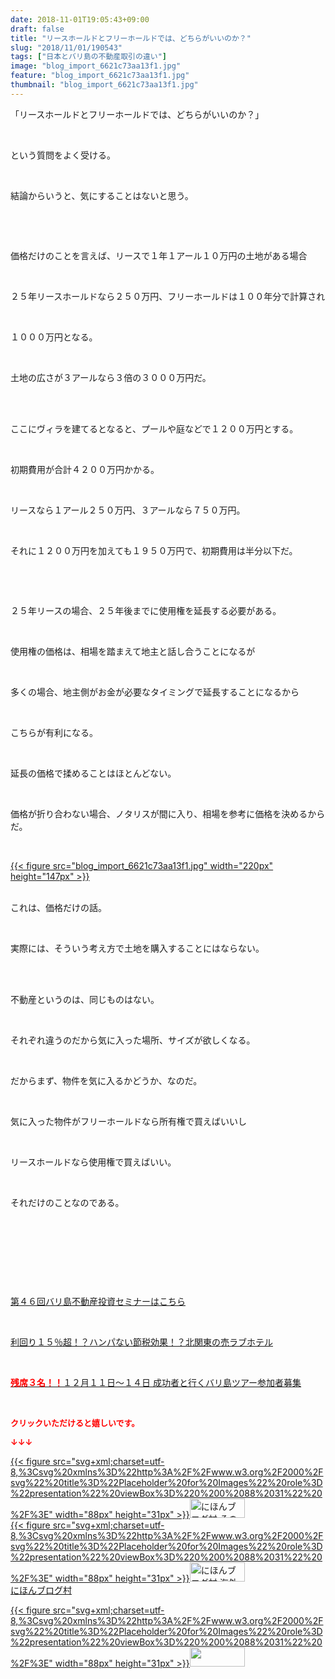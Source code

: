 ```yaml
---
date: 2018-11-01T19:05:43+09:00
draft: false
title: "リースホールドとフリーホールドでは、どちらがいいのか？"
slug: "2018/11/01/190543"
tags: ["日本とバリ島の不動産取引の違い"]
image: "blog_import_6621c73aa13f1.jpg"
feature: "blog_import_6621c73aa13f1.jpg"
thumbnail: "blog_import_6621c73aa13f1.jpg"
---
```

<p>「リースホールドとフリーホールドでは、どちらがいいのか？」</p><p> </p><p>という質問をよく受ける。</p><p> </p><p>結論からいうと、気にすることはないと思う。</p><p> </p><p> </p><p>価格だけのことを言えば、リースで１年１アール１０万円の土地がある場合</p><p> </p><p>２５年リースホールドなら２５０万円、フリーホールドは１００年分で計算され</p><p> </p><p>１０００万円となる。</p><p> </p><p>土地の広さが３アールなら３倍の３０００万円だ。</p><p> </p><p><br/>ここにヴィラを建てるとなると、プールや庭などで１２００万円とする。</p><p> </p><p>初期費用が合計４２００万円かかる。</p><p> </p><p>リースなら１アール２５０万円、３アールなら７５０万円。</p><p> </p><p>それに１２００万円を加えても１９５０万円で、初期費用は半分以下だ。</p><p> </p><p> </p><p>２５年リースの場合、２５年後までに使用権を延長する必要がある。</p><p> </p><p>使用権の価格は、相場を踏まえて地主と話し合うことになるが</p><p> </p><p>多くの場合、地主側がお金が必要なタイミングで延長することになるから</p><p> </p><p>こちらが有利になる。</p><p> </p><p>延長の価格で揉めることはほとんどない。</p><p> </p><p>価格が折り合わない場合、ノタリスが間に入り、相場を参考に価格を決めるからだ。</p><p> </p><p><a href="blog_import_6621c73aa13f1.jpg">{{< figure src="blog_import_6621c73aa13f1.jpg" width="220px" height="147px" >}}</a></p><p><br/>これは、価格だけの話。</p><p> </p><p>実際には、そういう考え方で土地を購入することにはならない。</p><p> </p><p><br/>不動産というのは、同じものはない。</p><p> </p><p>それぞれ違うのだから気に入った場所、サイズが欲しくなる。</p><p> </p><p>だからまず、物件を気に入るかどうか、なのだ。</p><p> </p><p>気に入った物件がフリーホールドなら所有権で買えばいいし</p><p> </p><p>リースホールドなら使用権で買えばいい。</p><p> </p><p>それだけのことなのである。</p><p> </p><p> </p><p> </p><p> </p><p><a href="iin.co.jp" target="_blank">第４６回バリ島不動産投資セミナーはこちら</a></p><p> </p><p><a href="https://ameblo.jp/baliclub/entry-12415347172.html" target="_blank">利回り１５％超！？ハンパない節税効果！？北関東の売ラブホテル</a></p><p> </p><p><a href="https://ameblo.jp/baliclub/entry-12410059910.html" target="_blank"><span style="font-weight: bold;"><span style="color: rgb(255, 0, 0);">残席３名！！</span></span>１２月１１日～１４日 成功者と行くバリ島ツアー参加者募集</a></p><p> </p><p><font color="#ff0000" size="2"><strong>クリックいただけると嬉しいです。</strong></font></p><p><font color="#ff0000" size="2"><strong>↓↓↓</strong></font></p><p><a href="ranking.html?p_cid=01260127" id="&amp;blogmura_banner" target="_blank">{{< figure src="svg+xml;charset=utf-8,%3Csvg%20xmlns%3D%22http%3A%2F%2Fwww.w3.org%2F2000%2Fsvg%22%20title%3D%22Placeholder%20for%20Images%22%20role%3D%22presentation%22%20viewBox%3D%220%200%2088%2031%22%20%2F%3E" width="88px" height="31px" >}}<noscript><img alt="にほんブログ村 その他生活ブログ 不動産投資へ" border="0" height="31" src="https://img-proxy.blog-video.jp/images?url=http%3A%2F%2Flife.blogmura.com%2Fhudousantoushi%2Fimg%2Fhudousantoushi88_31.gif" width="88"></noscript></a><br/><a href="ranking.html?p_cid=01260127" target="_blank">{{< figure src="svg+xml;charset=utf-8,%3Csvg%20xmlns%3D%22http%3A%2F%2Fwww.w3.org%2F2000%2Fsvg%22%20title%3D%22Placeholder%20for%20Images%22%20role%3D%22presentation%22%20viewBox%3D%220%200%2088%2031%22%20%2F%3E" width="88px" height="31px" >}}<noscript><img alt="にほんブログ村 海外生活ブログ バリ島情報へ" border="0" height="31" src="https://img-proxy.blog-video.jp/images?url=http%3A%2F%2Foverseas.blogmura.com%2Fbali%2Fimg%2Fbali88_31.gif" width="88"></noscript></a><br/><a href="ranking.html?p_cid=01260127" target="_blank">にほんブログ村</a></p><p><a href="link.php?1804582" title="人気ブログランキングへ">{{< figure src="svg+xml;charset=utf-8,%3Csvg%20xmlns%3D%22http%3A%2F%2Fwww.w3.org%2F2000%2Fsvg%22%20title%3D%22Placeholder%20for%20Images%22%20role%3D%22presentation%22%20viewBox%3D%220%200%2088%2031%22%20%2F%3E" width="88px" height="31px" >}}<noscript><img border="0" height="31" src="https://blog.with2.net/img/banner/banner_22.gif" width="88"></noscript></a></p><p> </p>

